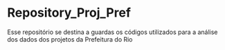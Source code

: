 # Repository_Proj_Pref
 Esse repositório se destina a guardas os códigos utilizados para a análise dos dados dos projetos da Prefeitura do Rio
